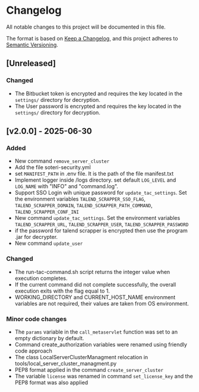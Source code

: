 # Changelog

All notable changes to this project will be documented in this file.

The format is based on [Keep a Changelog](https://keepachangelog.com/en/1.1.0/),
and this project adheres to [Semantic Versioning](https://semver.org/spec/v2.0.0.html).

## [Unreleased]

### Changed
- The Bitbucket token is encrypted and requires the key located in the `settings/` directory for decryption.
- The User password is encrypted and requires the key located in the `settings/` directory for decryption.


## [v2.0.0] - 2025-06-30

### Added
- New command `remove_server_cluster`
- Add the file soteri-security.yml
- set `MANIFEST_PATH` in .env file. It is the path of the file manifest.txt
- Implement logger inside /logs directory. set default `LOG_LEVEL` and `LOG_NAME` with "INFO" and "command.log".
- Support SSO Login wih unique password for `update_tac_settings`. Set the environment variables `TALEND_SCRAPPER_SSO_FLAG`, `TALEND_SCRAPPER_DOMAIN`, `TALEND_SCRAPPER_PATH_COMMAND`, `TALEND_SCRAPPER_CONF_INI`
- New command `update_tac_settings`. Set the environment variables `TALEND_SCRAPPER_URL`, `TALEND_SCRAPPER_USER`, `TALEND_SCRAPPER_PASSWORD`
- if the password for talend scrapper is encrypted then use the program .jar for decrypter.
- New command `update_user`

### Changed
- The run-tac-command.sh script returns the integer value when execution completes.
- If the current command did not complete successfully, the overall execution exits with the flag equal to 1.
- WORKING_DIRECTORY and CURRENT_HOST_NAME environment variables are not required, their values are taken from OS environment.

### Minor code changes
- The `params` variable in the `call_metaservlet` function was set to an empty dictionary by default.
- Command create_authorization variables were renamed using friendly code approach
- The class LocalServerClusterManagment relocation in tools/local_server_cluster_managment.py
- PEP8 format applied in the command `create_server_cluster`
- The variable `license` was renamed in command `set_license_key` and the PEP8 format was also applied
